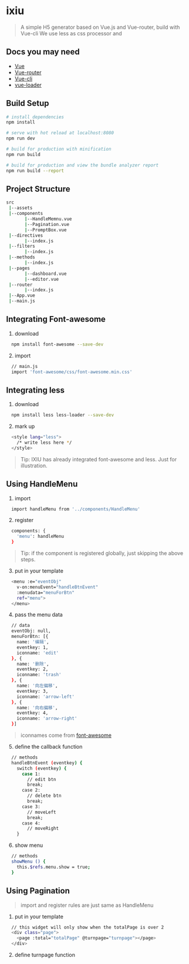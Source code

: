 # ixiu

> A simple H5 generator based on Vue.js and Vue-router, build with Vue-cli
> We use less as css processor and  

## Docs you may need

* [Vue](https://cn.vuejs.org/v2/guide/)
* [Vue-router](http://router.vuejs.org/zh-cn/essentials/getting-started.html)
* [Vue-cli](http://vuejs-templates.github.io/webpack/index.html)
* [vue-loader](http://vuejs.github.io/vue-loader)

## Build Setup

``` bash
# install dependencies
npm install

# serve with hot reload at localhost:8080
npm run dev

# build for production with minification
npm run build

# build for production and view the bundle analyzer report
npm run build --report
```

## Project Structure

``` bash
src
 |--assets
 |--components
       |--HandleMemnu.vue
       |--Pagination.vue
       |--PromptBox.vue
 |--directives
       |--index.js
 |--filters
       |--index.js
 |--methods
       |--index.js
 |--pages
       |--dashboard.vue
       |--editor.vue
 |--router
       |--index.js
 |--App.vue
 |--main.js
```

## Integrating Font-awesome

1. download
``` bash
  npm install font-awesome --save-dev
```

2. import
``` bash
  // main.js
  import 'font-awesome/css/font-awesome.min.css'
```

## Integrating less

1. download
``` bash
  npm install less less-loader --save-dev
```

2. mark up
``` bash
  <style lang="less">
    /* write less here */
  </style>
```

> Tip: IXIU has already integrated font-awesome and less. Just for illustration.

## Using HandleMenu

1. import
``` bash
  import handleMenu from '../components/HandleMenu'
```

2. register
``` bash
  components: {
    'menu': handleMenu
  }
```

> Tip: if the component is registered globally, just skipping the above steps.


3. put in your template

``` bash
  <menu :e="eventObj"
    v-on:menuEvent="handleBtnEvent"
    :menudata="menuForBtn"
    ref="menu">
  </menu>
```

4. pass the menu data

``` bash
  // data
  eventObj: null,
  menuForBtn: [{
    name: '编辑',
    eventkey: 1,
    iconname: 'edit'
  }, {
    name: '删除',
    eventkey: 2,
    iconname: 'trash'
  }, {
    name: '向左偏移',
    eventkey: 3,
    iconname: 'arrow-left'
  }, {
    name: '向右偏移',
    eventkey: 4,
    iconname: 'arrow-right'
  }]
```

> iconnames come from [font-awesome](http://fontawesome.io/icons/)


5. define the callback function

``` bash
  // methods
  handleBtnEvent (eventkey) {
    switch (eventkey) {
      case 1:
        // edit btn
        break;
      case 2:
        // delete btn
        break;
      case 3:
        // moveLeft
        break;
      case 4:
        // moveRight
    }
```

6. show menu

``` bash
  // methods
  showMenu () {
    this.$refs.menu.show = true;
  }
```

## Using Pagination

> import and register rules are just same as HandleMenu

1. put in your template

``` bash
  // this widget will only show when the totalPage is over 2
  <div class="page">
    <page :total="totalPage" @turnpage="turnpage"></page>
  </div>
```

2. define turnpage function